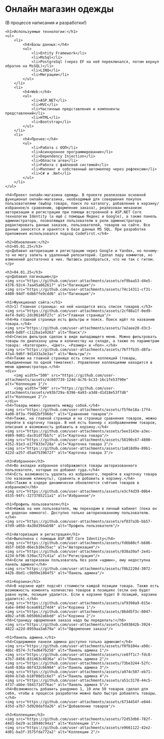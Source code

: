 <!DOCTYPE html>
<html lang="ru">
<head>
    <meta charset="UTF-8">
    <meta name="viewport" content="width=device-width, initial-scale=1.0">
    <title>Онлайн магазин одежды</title>
</head>
<body>
    <h1>Онлайн магазин одежды</h1>
    <p>(В процессе написания и разработки!)</p>

    <h1>Используемые технологии:</h1>
    <ul>
        <li>
            <h4>Базы данных:</h4>
            <ul>
                <li>Entity Framework</li>
                <li>MsSql</li>
                <li>PostgreSql (через EF на неё переключался, потом вернул обратно на MsSQL)</li>
                <li>LINQ</li>
                <li>Миграции</li>
            </ul>
        </li>
        <li>
            <h4>Web:</h4>
            <ul>
                <li>ASP.NET</li>
                <li>MVC</li>
                <li>Частичные представления и компоненты представлений</li>
                <li>HTML</li>
                <li>Bootstrap</li>
            </ul>
        </li>
        <li>
            <h4>Прочее:</h4>
            <ul>
                <li>Работа с ООП</li>
                <li>Асинхронное программирование</li>
                <li>Dependency Injection</li>
                <li>Области area</li>
                <li>Работа с файловой системой</li>
                <li>Маппинг и собственный автомаппер через рефлексию</li>
                <li>C# и .Net</li>
            </ul>
        </li>
    </ul>

    <h4>Проект онлайн-магазина одежды. В проекте реализован основной функционал онлайн-магазина, необходимый для совершения покупок пользователями (выбор товара, поиск по каталогу, добавление в корзину/избранное/к сравнению, оформление заказа), реализован механизм авторизации и регистрации при помощи встроенной в ASP.NET Core технологии Identity (а ещё с помощью Яндекс и Google), а также панель администратора, позволяющая пользователю в роли администратора редактировать данные заказов, пользователей, товаров на сайте. Все данные заносятся и хранятся в базе данных MS SQL. При разработке приложения использовался подход CodeFirst.</h4>

    <h2>Обновления:</h2>
    <h3>05.01.25</h3>
    <p>Добавил авторизацию и регистрацию через Google и Yandex, но почему-то не могу залить в удаленный репозиторий. Сделал пару коммитов, но изменений достаточно в них. Пытаюсь разобраться, что не так с гитом.</p>

    <h3>04.01.25</h3>
    <p>Добавил пагинацию</p>
    <img src="https://github.com/user-attachments/assets/ef9baa53-d4e5-4376-92c4-7aa45a862617" alt="Пагинация"/>
    <img src="https://github.com/user-attachments/assets/74c14311-cf31-4400-94df-6db6ffe9cdd6" alt="Пагинация"/>

    <h1>Функционал сайта:</h1>
    <h3>1) Главная страница: на ней находится весь список товаров.</h3>
    <img src="https://github.com/user-attachments/assets/2cf88a1f-0ed9-4ef4-9a91-2dc06146f27c" alt="Главная страница"/>
    <h4>На главной странице есть фильтры и поиск. Поиск идёт по названию товара.</h4>
    <img src="https://github.com/user-attachments/assets/7a2aee20-d3c3-4e69-bd8f-c112ba1e9263" alt="Поиск"/>
    <h4>Список фильтров сделан в виде выпадающего меню. Можно фильтровать товары по диапазону цены и количеству на складе, а также по параметрам товара: «Категория», «Цвет», «Размер» и «Пол».</h4>
    <img src="https://github.com/user-attachments/assets/76f7fb35-d8fa-47a4-9d6f-9d1433a3e3ac" alt="Фильтры"/>
    <h4>Также на главной странице есть список коллекций (товары, объединенные по одной тематике). Управление коллекциями находится в меню администратора.</h4>
    <div>
        <img width="500" src="https://github.com/user-attachments/assets/4c607739-124d-4c76-bc33-16c1fe53790e" alt="Коллекция 1"/>
        <img width="500" src="https://github.com/user-attachments/assets/e93b729a-8396-4a93-a3d8-d1d18e53f7d6" alt="Коллекция 2"/>
    </div>
    <h4>Товары можно сравнить между собой.</h4>
    <img src="https://github.com/user-attachments/assets/f5f6e18a-17f4-4a00-8f3a-f9dd2bf5968c" alt="Сравнение товаров"/>
    <h4>Также, на главной странице и на странице сравнения товаров, можно перейти в карточку товара. В ней есть баннер с изображениями товаров, описания и возможность добавить в корзину.</h4>
    <img src="https://github.com/user-attachments/assets/5ee3143e-a3ec-4989-9d81-dac01df7bb7c" alt="Карточка товара"/>
    <img src="https://github.com/user-attachments/assets/58190c67-4800-4352-91e3-e17f833e728a" alt="Карточка товара 2"/>
    <img src="https://github.com/user-attachments/assets/1a818d9a-89b1-422d-a257-d5a47539672f" alt="Карточка товара 3"/>

    <h3>Избранное</h3>
    <h4>Во вкладке избранное отображаются товары авторизованного пользователя, которые он добавил туда.</h4>
    <h4>Есть возможность удалить из избранного, перейти в карточку товара (по названию кликнуть), сравнить и добавить в корзину.</h4>
    <h6>(Также в хэдере динамически обновляется счётчик товаров в избранном)</h6>
    <img src="https://github.com/user-attachments/assets/e3cf4d39-00b4-4535-94fc-3273785211a1" alt="Избранное"/>

    <h1>Профиль пользователя</h1>
    <h4>Нажав на ник пользователя, мы переходим в личный кабинет (пока он не доделан немного). Доступно только авторизованному пользователю.</h4>
    <img src="https://github.com/user-attachments/assets/ef037a3b-bb57-47d9-a05b-4a38d394ab98" alt="Профиль пользователя"/>

    <h1>Авторизация и регистрация</h1>
    <h4>Выполнена с помощью ASP.NET Core Identity</h4>
    <img src="https://github.com/user-attachments/assets/fd6b80cf-b686-4b5f-b650-06ecb10e35ac" alt="Авторизация"/>
    <img src="https://github.com/user-attachments/assets/038a39af-2e41-4234-bf96-539ac727c41a" alt="Регистрация"/>
    <h4>Если авторизован пользователь без роли «админ», ему недоступна панель админа!</h4>
    <img src="https://github.com/user-attachments/assets/f0b2220d-3072-442b-8bd1-c9b99e1084f5" alt="Панель админа"/>

    <h1>Корзина</h1>
    <h4>В корзине идёт подсчёт стоимости каждой позиции товара. Также есть возможность изменять количество товаров в позициях (если оно будет равно нулю, позиция удалится. Если в корзине будет 0 позиций, корзина удалится).</h4>
    <img src="https://github.com/user-attachments/assets/af9398a9-015e-4a6e-849d-bcea691274d4" alt="Корзина 1"/>
    <img src="https://github.com/user-attachments/assets/86dd5f3c-8047-40b2-afd6-b050bb2a6bdd" alt="Корзина 2"/>
    <h6>Страницу оформления заказа надо бы переделать!</h6>
    <img src="https://github.com/user-attachments/assets/5493842b-3924-4822-a22d-0959aa3a679a" alt="Оформление заказа"/>

    <h1>Панель админа.</h1>
    <h4>Содержимое панели админа доступно только админам!</h4>
    <img src="https://github.com/user-attachments/assets/f0fb104a-a98c-46bc-8574-7cfed647b258" alt="Панель админа 1"/>
    <img src="https://github.com/user-attachments/assets/ce8ff1c7-fdc8-47b7-8456-831463c4036a" alt="Панель админа 2"/>
    <img src="https://github.com/user-attachments/assets/73be3244-52fc-4a40-836a-86f432c66984" alt="Панель админа 3"/>
    <img src="https://github.com/user-attachments/assets/a974c507-eb71-4b94-b7ab-b18f08d1c6e7" alt="Панель админа 4"/>
    <img src="https://github.com/user-attachments/assets/a51c3178-44c5-4f37-abbe-584171d776ac" alt="Панель админа 5"/>
    <h4>Возможность добавить рандомно 1, 10 или 50 товаров сделал для себя, чтобы в процессе разработки можно было быстро добавлять товары.</h4>
    <img src="https://github.com/user-attachments/assets/6734454f-e044-435d-a7b7-5d920dafda26" alt="Добавление товаров"/>

    <h3>Коллекции</h3>
    <img src="https://github.com/user-attachments/assets/72d53db6-782f-44d3-be29-ac18940c94a1" alt="Коллекции 1"/>
    <img src="https://github.com/user-attachments/assets/e9661122-42e2-4d01-ba3f-3575fda772a2" alt="Коллекции 2"/>
</body>
</html>
